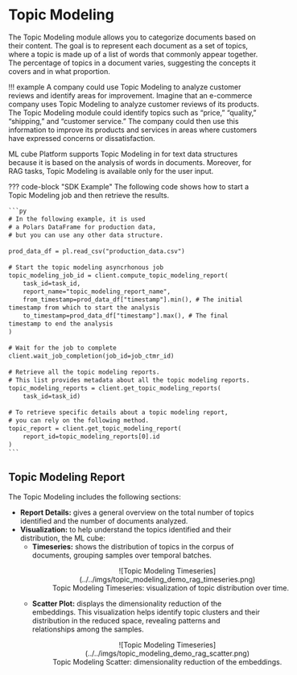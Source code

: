 # Topic Modeling

The Topic Modeling module allows you to categorize documents based on their content. The goal is to represent each document as a set of topics, where a topic is made up of a list of words that commonly appear together. The percentage of topics in a document varies, suggesting the concepts it covers and in what proportion.

!!! example
    A company could use Topic Modeling to analyze customer reviews and identify areas for improvement. Imagine that an e-commerce company uses Topic Modeling to analyze customer reviews of its products. The Topic Modeling module could identify topics such as “price,” “quality,” “shipping,” and “customer service.” The company could then use this information to improve its products and services in areas where customers have expressed concerns or dissatisfaction.

ML cube Platform supports Topic Modeling in for text data structures because it is based on the analysis of words in documents. Moreover, for RAG tasks, Topic Modeling is available only for the user input.

??? code-block "SDK Example"
    The following code shows how to start a Topic Modeling job and then retrieve the results.

    ```py
    # In the following example, it is used
    # a Polars DataFrame for production data,
    # but you can use any other data structure.

    prod_data_df = pl.read_csv("production_data.csv")
    
    # Start the topic modeling asyncrhonous job
    topic_modeling_job_id = client.compute_topic_modeling_report(
        task_id=task_id,
        report_name="topic_modeling_report_name",
        from_timestamp=prod_data_df["timestamp"].min(), # The initial timestamp from which to start the analysis
        to_timestamp=prod_data_df["timestamp"].max(), # The final timestamp to end the analysis
    )

    # Wait for the job to complete
    client.wait_job_completion(job_id=job_ctmr_id)

    # Retrieve all the topic modeling reports.
    # This list provides metadata about all the topic modeling reports.
    topic_modeling_reports = client.get_topic_modeling_reports(
        task_id=task_id)

    # To retrieve specific details about a topic modeling report,
    # you can rely on the following method.
    topic_report = client.get_topic_modeling_report(
        report_id=topic_modeling_reports[0].id
    )
    ```

## Topic Modeling Report
The Topic Modeling includes the following sections:

* **Report Details:** gives a general overview on the total number of topics identified and the number of documents analyzed.
* **Visualization:** to help understand the topics identified and their distribution, the ML cube:
    * **Timeseries:** shows the distribution of topics in the corpus of documents, grouping samples over temporal batches.
      <figure markdown="span" style="display: inline-block; text-align: center; width: 100%;">
        ![Topic Modeling Timeseries](../../imgs/topic_modeling_demo_rag_timeseries.png)
        <figcaption style="white-space: nowrap;">Topic Modeling Timeseries: visualization of topic distribution over time.</figcaption>
      </figure>
    * **Scatter Plot:** displays the dimensionality reduction of the embeddings. This visualization helps identify topic clusters and their distribution in the reduced space, revealing patterns and relationships among the samples.
      <figure markdown="span" style="display: inline-block; text-align: center; width: 100%;">
        ![Topic Modeling Timeseries](../../imgs/topic_modeling_demo_rag_scatter.png)
        <figcaption style="white-space: nowrap;">Topic Modeling Scatter: dimensionality reduction of the embeddings.</figcaption>
      </figure>
